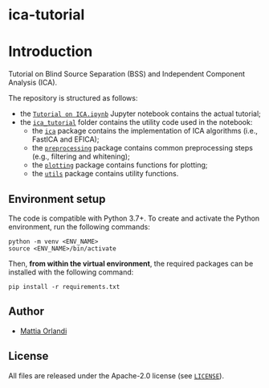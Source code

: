 # ica-tutorial

# Introduction
Tutorial on Blind Source Separation (BSS) and Independent Component Analysis (ICA).

The repository is structured as follows:

- the [`Tutorial on ICA.ipynb`](https://github.com/nihil21/ica-tutorial/blob/main/Tutorial%20on%20ICA.ipynb) Jupyter notebook contains the actual tutorial;
- the [`ica_tutorial`](https://github.com/nihil21/ica-tutorial/blob/main/ica_tutorial) folder contains the utility code used in the notebook:
    - the [`ica`](https://github.com/nihil21/ica-tutorial/blob/main/ica_tutorial/ica) package contains the implementation of ICA algorithms (i.e., FastICA and EFICA); 
    - the [`preprocessing`](https://github.com/nihil21/ica-tutorial/blob/main/ica_tutorial/preprocessing) package contains common preprocessing steps (e.g., filtering and whitening);
    - the [`plotting`](https://github.com/nihil21/ica-tutorial/blob/main/ica_tutorial/plotting) package contains functions for plotting;
    - the [`utils`](https://github.com/nihil21/ica-tutorial/blob/main/ica_tutorial/utils) package contains utility functions.

## Environment setup
The code is compatible with Python 3.7+. To create and activate the Python environment, run the following commands:
```
python -m venv <ENV_NAME>
source <ENV_NAME>/bin/activate
```

Then, **from within the virtual environment**, the required packages can be installed with the following command:
```
pip install -r requirements.txt
```

## Author
- [Mattia Orlandi](https://www.unibo.it/sitoweb/mattia.orlandi/en)

## License
All files are released under the Apache-2.0 license (see [`LICENSE`](https://github.com/pulp-bio/unibo-tbiocas24-dataset/blob/main/LICENSE)).
